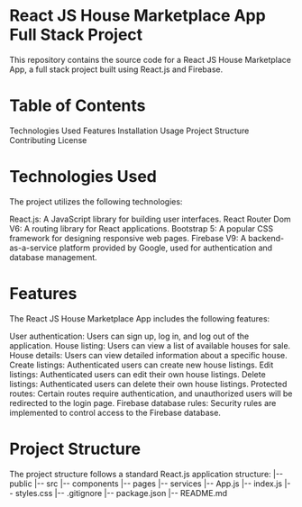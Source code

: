 # React JS House Marketplace App Full Stack Project
This repository contains the source code for a React JS House Marketplace App, a full stack project built using React.js and Firebase. 

# Table of Contents
Technologies Used
Features
Installation
Usage
Project Structure
Contributing
License

# Technologies Used
The project utilizes the following technologies:

React.js: A JavaScript library for building user interfaces.
React Router Dom V6: A routing library for React applications.
Bootstrap 5: A popular CSS framework for designing responsive web pages.
Firebase V9: A backend-as-a-service platform provided by Google, used for authentication and database management.

# Features
The React JS House Marketplace App includes the following features:

User authentication: Users can sign up, log in, and log out of the application.
House listing: Users can view a list of available houses for sale.
House details: Users can view detailed information about a specific house.
Create listings: Authenticated users can create new house listings.
Edit listings: Authenticated users can edit their own house listings.
Delete listings: Authenticated users can delete their own house listings.
Protected routes: Certain routes require authentication, and unauthorized users will be redirected to the login page.
Firebase database rules: Security rules are implemented to control access to the Firebase database.

# Project Structure
The project structure follows a standard React.js application structure:
|-- public
|-- src
    |-- components
    |-- pages
    |-- services
    |-- App.js
    |-- index.js
    |-- styles.css
|-- .gitignore
|-- package.json
|-- README.md
